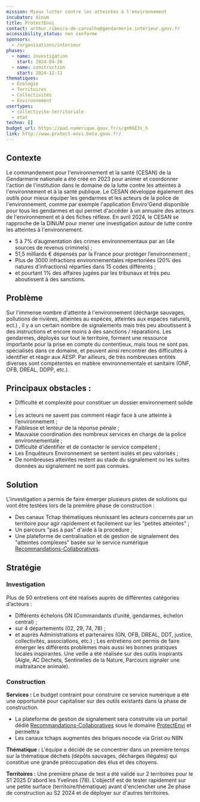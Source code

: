 ```yaml
---
mission: Mieux lutter contre les atteintes à l'environnement
incubator: dinum
title: ProtectEnvi
contact: arthur.ribeiro-de-carvalho@gendarmerie.interieur.gouv.fr
accessibility_status: non conforme
sponsors:
  - /organisations/interieur
phases:
  - name: investigation
    start: 2024-04-26
  - name: construction
    start: 2024-12-11
thematiques:
  - Écologie
  - Territoires
  - Collectivités
  - Environnement
usertypes:
  - collectivite-territoriale
  - etat
techno: []
budget_url: https://pad.numerique.gouv.fr/s/gm96E3s_h
link: http://www.protect-envi.beta.gouv.fr/
---
```

## Contexte

Le commandement pour l'environnement et la santé (CESAN) de la Gendarmerie nationale a été créé en 2023 pour animer et coordonner l'action de l'institution dans le domaine de la lutte contre les atteintes à l'environnement et à la santé publique. Le CESAN développe également des outils pour mieux équiper les gendarmes et les acteurs de la police de l'environnement, comme par exemple l'application Enviro'Gend disponible pour tous les gendarmes et qui permet d'accéder à un annuaire des acteurs de l'environnement et à des fiches réflexe.
En avril 2024, le CESAN se rapproche de la DINUM pour mener une investigation autour de lutte contre les atteintes à l'environnement.

* 5 à 7% d’augmentation des crimes environnementaux par an (4e sources de revenus criminels) ;
* 51,5 milliards € dépensés par la France pour protéger l’environnement ;
* Plus de 3000 infractions environnementales répertoriées (20% des natures d’infractions) 
réparties dans 15 codes différents ;
* et pourtant 1% des affaires jugées par les tribunaux et très peu aboutissent à des sanctions.

## Problème

Sur l'immense nombre d'atteinte à l'environnement (décharge sauvages, pollutions de rivières, atteintes au espèces, atteintes aux espaces naturels, ect.) , il y a un certain nombre de signalements mais très peu aboutissent à des instructions et encore moins à des sanctions / réparations. 
Les gendarmes, déployés sur tout le territoire, forment une ressource importante pour la prise en compte du contentieux, mais tous ne sont pas spécialisés dans ce domaine, et peuvent ainsi rencontrer des difficultés à identifier et réagir aux AESP. Par ailleurs, de très nombreuses entités diverses sont compétentes en matière environnementale et sanitaire (ONF, OFB, DREAL, DDPP, etc.). 

## Principaux obstacles : 


- Difficulté et complexité pour constituer un dossier environnement solide ; 
- Les acteurs ne savent pas comment réagir face à une atteinte à l’environnement ;
- Faiblesse et lenteur de la réponse pénale ;
- Mauvaise coordination des nombreux services en charge de la police environnementale ;
- Difficulté d’identifier et de contacter le service compétent ;
- Les Enquêteurs Environnement se sentent isolés et peu valorisés ;
- De nombreuses atteintes restent au stade du signalement ou les suites données
au signalement ne sont pas connues. 

## Solution
L'investigation a permis de faire émerger plusieurs pistes de solutions qui vont être testées lors de la première phase de construction :
- Des canaux Tchap thématiques réunissant les acteurs concernés par un territoire pour agir rapidement et facilement sur les "petites atteintes" ;
- Un parcours "pas à pas" d'aide à la procédure ;
- Une plateforme de centralisation et de gestion de signalement des "atteintes complexes" basée sur le service numérique [Recommandations-Collaboratives](https://recommandations-collaboratives.beta.gouv.fr/). 


## Stratégie

### Investigation
Plus de 50 entretiens ont été réalisés auprès de différentes catégories d’acteurs : 
- Différents échelons GN (Commandants d’unité, gendarmes,
échelon central) ;
- sur 4 départements (02, 29, 74, 78) ;
- et auprès Administrations et partenaires (GN, OFB, DREAL, DDT, justice,
collectivités, associations, etc.) ;
Les entretiens ont permis de faire émerger les différents problèmes mais aussi les bonnes pratiques locales inspirantes.
Une veille a été réalisée sur des outils inspirants (Aigle, AC Déchets, Sentinelles de la Nature, Parcours signaler une maltraitance animale). 

### Construction
**Services :**
Le budget contraint pour construire ce service numérique a été une opportunité pour capitaliser sur des outils existants dans la phase de construction.
- La plateforme de gestion de signalement sera construite via un portail dédié   [Recommandations-Collaboratives](https://recommandations-collaboratives.beta.gouv.fr/) sous le
domaine [ProtectEnvi](http://www.protect-envi.beta.gouv.fr/) et permettra 
- Les canaux tchaps augmentés des briques nocode via Grist ou N8N

**Thématique :**
L'équipe a décidé de se concentrer dans un première temps sur la thématique déchets (dépôts sauvages, décharges illégales)  qui constitue une grande préoccupation des élus et des citoyens.

**Territoires :**
Une première phase de test a été validé sur 2 territoires pour le S1 2025
D'abord les Yvelines (78). 
L'objectif est de tester rapidement sur une petite surface (territoire/thématique) avant d'enclencher une 2e phase de construction au S2 2024 et de déployer sur d'autres territoires.

